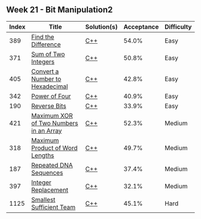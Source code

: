 ## Week 21 - Bit Manipulation2
Index|Title|Solution(s)|Acceptance|Difficulty
-|-|-|-|-
389|[Find the Difference](https://leetcode.com/problems/find-the-difference)|[C++](./389.find-the-difference.cpp)|54.0%|Easy
371|[Sum of Two Integers](https://leetcode.com/problems/sum-of-two-integers)|[C++](./371.sum-of-two-integers.cpp)|50.8%|Easy
405|[Convert a Number to Hexadecimal](https://leetcode.com/problems/convert-a-number-to-hexadecimal)|[C++](./405.convert-a-number-to-hexadecimal.cpp)|42.8%|Easy
342|[Power of Four](https://leetcode.com/problems/power-of-four)|[C++](./342.power-of-four.cpp)|40.9%|Easy
190|[Reverse Bits](https://leetcode.com/problems/reverse-bits)|[C++](./190.reverse-bits.cpp)|33.9%|Easy
421|[Maximum XOR of Two Numbers in an Array](https://leetcode.com/problems/maximum-xor-of-two-numbers-in-an-array)|[C++](./421.maximum-xor-of-two-numbers-in-an-array.cpp)|52.3%|Medium
318|[Maximum Product of Word Lengths](https://leetcode.com/problems/maximum-product-of-word-lengths)|[C++](./318.maximum-product-of-word-lengths.cpp)|49.7%|Medium
187|[Repeated DNA Sequences](https://leetcode.com/problems/repeated-dna-sequences)|[C++](./187.repeated-dna-sequences.cpp)|37.4%|Medium
397|[Integer Replacement](https://leetcode.com/problems/integer-replacement)|[C++](./397.integer-replacement.cpp)|32.1%|Medium
1125|[Smallest Sufficient Team](https://leetcode.com/problems/smallest-sufficient-team)|[C++](./1125.smallest-sufficient-team.cpp)|45.1%|Hard
